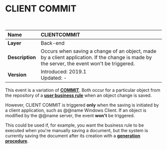 # CLIENT COMMIT

<br>

|Name| CLIENTCOMMIT
|:------|:------
|**Layer**|Back-end
| **Description**|Occurs when saving a change of an object, made by a client application. If the change is made by the server, the event won't be triggered.
| **Version**|Introduced: 2019.1  <br>Updated: -

This event is a variation of **[COMMIT](https://docs.erp.net/tech/advanced/user-business-rules/events/commit.html)**. Both occur for a particular object from the repository of a **[user business rule](https://docs.erp.net/tech/advanced/user-business-rules/index.html)** when an object change is saved. 

However, CLIENT COMMIT is triggered **only** when the saving is initiated by a client application, such as @@name Windows Client. If an object is modified by the @@name server, the event **won't** be triggered. 

This could be used if, for example, you want the business rule to be executed when you're manually saving a document, but the system is currently saving the document after its creation with a **[generation procedure](https://docs.erp.net/tech/advanced/document-flow/generation-procedures.html)**.
